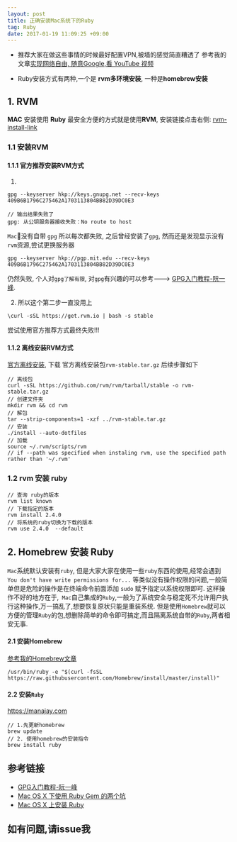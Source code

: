 ```yaml
---
layout: post
title: 正确安装Mac系统下的Ruby
tag: Ruby
date: 2017-01-19 11:09:25 +09:00
---
```


* 推荐大家在做这些事情的时候最好配置VPN,被墙的感觉简直糟透了
参考我的文章[实现网络自由, 随意Google,看 YouTube 视频](https://manajay.com/2016/06/vpn-google/)

* Ruby安装方式有两种,一个是 **rvm多环境安装**, 一种是**homebrew安装**

## 1. RVM
**MAC** 安装使用 **Ruby** 最安全方便的方式就是使用**RVM**,
安装链接点击右侧: [rvm-install-link](https://rvm.io/rvm/install)

### 1.1 安装RVM

#### 1.1.1 官方推荐安装RVM方式

1.
```
gpg --keyserver hkp://keys.gnupg.net --recv-keys 409B6B1796C275462A1703113804BB82D39DC0E3

// 输出结果失败了
gpg: 从公钥服务器接收失败：No route to host
```

`Mac`没有自带 `gpg` 所以每次都失败, 之后曾经安装了`gpg`, 然而还是发现显示没有`rvm`资源,尝试更换服务器 

```
gpg --keyserver hkp://pgp.mit.edu --recv-keys 409B6B1796C275462A1703113804BB82D39DC0E3
```

仍然失败, 个人对`gpg了解有限`, 对`gpg`有兴趣的可以参考---> [GPG入门教程-阮一峰](http://www.ruanyifeng.com/blog/2013/07/gpg.html).

2. 所以这个第二步一直没用上

```
\curl -sSL https://get.rvm.io | bash -s stable
```


尝试使用官方推荐方式最终失败!!!

#### 1.1.2 离线安装RVM方式
[官方离线安装](https://rvm.io/rvm/offline),
下载 官方离线安装包`rvm-stable.tar.gz`
后续步骤如下
```
// 离线包
curl -sSL https://github.com/rvm/rvm/tarball/stable -o rvm-stable.tar.gz
// 创建文件夹
mkdir rvm && cd rvm
// 解包
tar --strip-components=1 -xzf ../rvm-stable.tar.gz
// 安装 
./install --auto-dotfiles
// 加载
source ~/.rvm/scripts/rvm
// if --path was specified when instaling rvm, use the specified path rather than '~/.rvm'
```

### 1.2 rvm 安装 ruby

```
// 查询 ruby的版本
rvm list known
// 下载指定的版本
rvm install 2.4.0
// 将系统的ruby切换为下载的版本
rvm use 2.4.0  --default
```


## 2.  Homebrew 安装 Ruby
  
`Mac`系统默认安装有`ruby`, 但是大家大家在使用一些`ruby`东西的使用,经常会遇到`You don't have write permissions for...` 等类似没有操作权限的问题,一般简单但是危险的操作是在终端命令前面添加 `sudo` 赋予指定以系统权限即可.
这样操作不好的地方在于,` Mac`自己集成的`Ruby`,一般为了系统安全与稳定死不允许用户执行这种操作,万一搞乱了,想要恢复原状只能是重装系统. 
但是使用`Homebrew`就可以方便的管理`Ruby`的包,想删除简单的命令即可搞定,而且隔离系统自带的`Ruby`,两者相安无事.

#### 2.1 安装Homebrew

[参考我的Homebrew文章](https://manajay.com/2017/01/homebrew-clean-install/)

```
/usr/bin/ruby -e "$(curl -fsSL https://raw.githubusercontent.com/Homebrew/install/master/install)"
```

#### 2.2 安装`Ruby`
https://manajay.com
```
// 1.先更新homebrew
brew update 
// 2. 使用homebrew的安装指令
brew install ruby
```

## 参考链接

* [GPG入门教程-阮一峰](http://www.ruanyifeng.com/blog/2013/07/gpg.html)
* [Mac OS X 下使用 Ruby Gem 的两个坑](https://argcv.com/articles/4429.c)
* [Mac OS X 上安装 Ruby](https://github.com/ruby-china/homeland/wiki/Mac-OS-X-上安装-Ruby)

## 如有问题,请issue我



